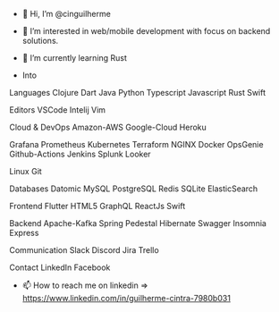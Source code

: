 - 👋 Hi, I’m @cinguilherme 

- 👀 I’m interested in web/mobile development with focus on backend solutions.

- 🌱 I’m currently learning Rust
- Into 

Languages
Clojure Dart Java Python Typescript Javascript Rust Swift

Editors
VSCode Intelij Vim

Cloud & DevOps
Amazon-AWS Google-Cloud Heroku

Grafana Prometheus Kubernetes Terraform NGINX Docker OpsGenie Github-Actions Jenkins Splunk Looker

Linux Git

Databases
Datomic MySQL PostgreSQL Redis SQLite ElasticSearch

Frontend
Flutter HTML5 GraphQL ReactJs Swift

Backend
Apache-Kafka Spring Pedestal Hibernate Swagger Insomnia Express

Communication
Slack Discord Jira Trello

Contact
LinkedIn Facebook

- 📫 How to reach me on linkedin => https://www.linkedin.com/in/guilherme-cintra-7980b031

<!---
cinguilherme/cinguilherme is a ✨ special ✨ repository because its `README.md` (this file) appears on your GitHub profile.
You can click the Preview link to take a look at your changes.
--->
